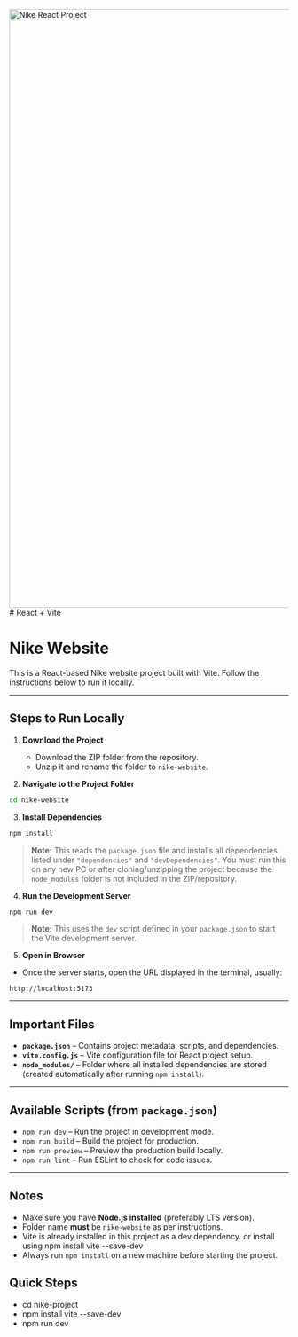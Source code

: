 <img width="1920" height="1080" alt="Nike React Project" src="https://github.com/user-attachments/assets/f73d0df4-1172-4ffa-aea0-cd17f7f0137a" /># React + Vite

# Nike Website

This is a React-based Nike website project built with Vite. Follow the instructions below to run it locally.

---

## Steps to Run Locally

1. **Download the Project**
   - Download the ZIP folder from the repository.
   - Unzip it and rename the folder to `nike-website`.

2. **Navigate to the Project Folder**
```bash
cd nike-website
```

3. **Install Dependencies**
```bash
npm install
```
> **Note:** This reads the `package.json` file and installs all dependencies listed under `"dependencies"` and `"devDependencies"`. You must run this on any new PC or after cloning/unzipping the project because the `node_modules` folder is not included in the ZIP/repository.

4. **Run the Development Server**
```bash
npm run dev
```
> **Note:** This uses the `dev` script defined in your `package.json` to start the Vite development server.

5. **Open in Browser**
- Once the server starts, open the URL displayed in the terminal, usually:
```
http://localhost:5173
```

---

## Important Files

- **`package.json`** – Contains project metadata, scripts, and dependencies.  
- **`vite.config.js`** – Vite configuration file for React project setup.  
- **`node_modules/`** – Folder where all installed dependencies are stored (created automatically after running `npm install`).  

---

## Available Scripts (from `package.json`)

- `npm run dev` – Run the project in development mode.  
- `npm run build` – Build the project for production.  
- `npm run preview` – Preview the production build locally.  
- `npm run lint` – Run ESLint to check for code issues.

---

## Notes

- Make sure you have **Node.js installed** (preferably LTS version).  
- Folder name **must** be `nike-website` as per instructions.  
- Vite is already installed in this project as a dev dependency.  or install using  npm install vite --save-dev
- Always run `npm install` on a new machine before starting the project.

## Quick Steps

- cd nike-project
- npm install vite --save-dev
- npm run dev




